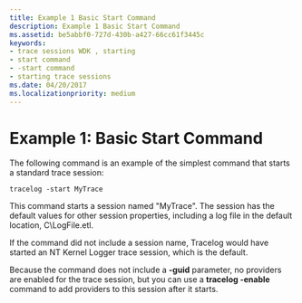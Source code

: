 ```yaml
---
title: Example 1 Basic Start Command
description: Example 1 Basic Start Command
ms.assetid: be5abbf0-727d-430b-a427-66cc61f3445c
keywords:
- trace sessions WDK , starting
- start command
- -start command
- starting trace sessions
ms.date: 04/20/2017
ms.localizationpriority: medium
---
```


# Example 1: Basic Start Command


The following command is an example of the simplest command that starts a standard trace session:

```
tracelog -start MyTrace
```

This command starts a session named "MyTrace". The session has the default values for other session properties, including a log file in the default location, C\\LogFile.etl.

If the command did not include a session name, Tracelog would have started an NT Kernel Logger trace session, which is the default.

Because the command does not include a **-guid** parameter, no providers are enabled for the trace session, but you can use a **tracelog -enable** command to add providers to this session after it starts.

 

 





